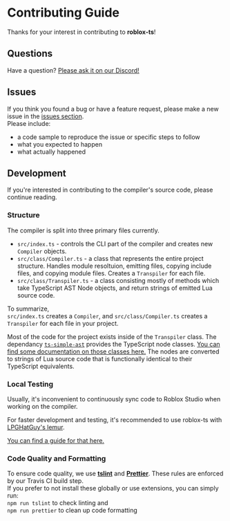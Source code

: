 # Contributing Guide
Thanks for your interest in contributing to **roblox-ts**!

## Questions
Have a question? [Please ask it on our Discord!](https://discord.gg/f6Rn6RY)

## Issues
If you think you found a bug or have a feature request, please make a new issue in the [issues section](https://github.com/roblox-ts/roblox-ts).\
Please include:
- a code sample to reproduce the issue or specific steps to follow
- what you expected to happen
- what actually happened

## Development
If you're interested in contributing to the compiler's source code, please continue reading.

### Structure
The compiler is split into three primary files currently.
- `src/index.ts` - controls the CLI part of the compiler and creates new `Compiler` objects.
- `src/class/Compiler.ts` - a class that represents the entire project structure. Handles module resoltuion, emitting files, copying include files, and copying module files. Creates a `Transpiler` for each file.
- `src/class/Transpiler.ts` - a class consisting mostly of methods which take TypeScript AST Node objects, and return strings of emitted Lua source code.

To summarize,\
`src/index.ts` creates a `Compiler`, and `src/class/Compiler.ts` creates a `Transpiler` for each file in your project.

Most of the code for the project exists inside of the `Transpiler` class. The dependancy [`ts-simple-ast`](https://github.com/dsherret/ts-simple-ast) provides the TypeScript node classes. [You can find some documentation on those classes here.](https://dsherret.github.io/ts-simple-ast/) The nodes are converted to strings of Lua source code that is functionally identical to their TypeScript equivalents.

### Local Testing
Usually, it's inconvenient to continuously sync code to Roblox Studio when working on the compiler.

For faster development and testing, it's recommended to use roblox-ts with [LPGHatGuy's lemur](https://github.com/LPGhatguy/lemur).

[You can find a guide for that here.](https://github.com/roblox-ts/roblox-ts/wiki/Usage-with-Lemur)

### Code Quality and Formatting
To ensure code quality, we use **[tslint](https://palantir.github.io/tslint/)** and **[Prettier](https://prettier.io/)**. These rules are enforced by our Travis CI build step.\
If you prefer to not install these globally or use extensions, you can simply run:\
`npm run tslint` to check linting and\
`npm run prettier` to clean up code formatting